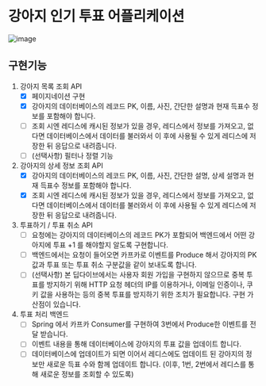 # 강아지 인기 투표 어플리케이션
![image](https://github.com/numble-dog-popular-vote-3team/dog-popular-vote-sm9171/assets/18053020/889b98e1-3ecf-4c8c-8187-e3d89358e00f)

## 구현기능
1. 강아지 목록 조회 API
   - [x] 페이지네이션 구현
   - [x] 강아지의 데이터베이스의 레코드 PK, 이름, 사진, 간단한 설명과 현재 득표수 정보를 포함해야 합니다.
   - [ ] 조회 시엔 레디스에 캐시된 정보가 있을 경우, 레디스에서 정보를 가져오고, 없다면 데이터베이스에서 데이터를 불러와서 이 후에 사용될 수 있게 레디스에 저장한 뒤 응답으로 내려줍니다.
   - [ ] (선택사항) 필터나 정렬 기능
2. 강아지의 상세 정보 조회 API
   - [x] 강아지의 데이터베이스의 레코드 PK, 이름, 사진, 간단한 설명, 상세 설명과 현재 득표수 정보를 포함해야 합니다.
   - [x] 조회 시엔 레디스에 캐시된 정보가 있을 경우, 레디스에서 정보를 가져오고, 없다면 데이터베이스에서 데이터를 불러와서 이 후에 사용될 수 있게 레디스에 저장한 뒤 응답으로 내려줍니다.
3. 투표하기 / 투표 취소 API
   - [ ] 요청에는 강아지의 데이터베이스의 레코드 PK가 포함되어 백엔드에서 어떤 강아지에 투표 +1 를 해야할지 알도록 구현합니다.
   - [ ] 백엔드에서는 요청이 들어오면 카프카로 이벤트를 Produce 해서 강아지의 PK 값과 투표 또는 투표 취소 구분값을 같이 보내도록 합니다.
   - [ ] (선택사항) 본 딥다이브에서는 사용자 회원 가입을 구현하지 않으므로 중복 투표를 방지하기 위해 HTTP 요청 헤더의 IP를 이용하거나, 이메일 인증이나, 쿠키 값을 사용하는 등의 중복 투표를 방지하기 위한 조치가 필요합니다. 구현 가산점이 있습니다.
4. 투표 처리 백엔드
   - [ ] Spring 에서 카프카 Consumer를 구현하여 3번에서 Produce한 이벤트를 전달 받습니다.
   - [ ] 이벤트 내용을 통해 데이터베이스에 강아지의 투표 값을 업데이트 합니다.
   - [ ] 데이터베이스에 업데이트가 되면 이어서 레디스에도 업데이트 된 강아지의 정보만 새로운 득표 수와 함께 업데이트 합니다. (이후, 1번, 2번에서 레디스를 통해 새로운 정보를 조회할 수 있도록)